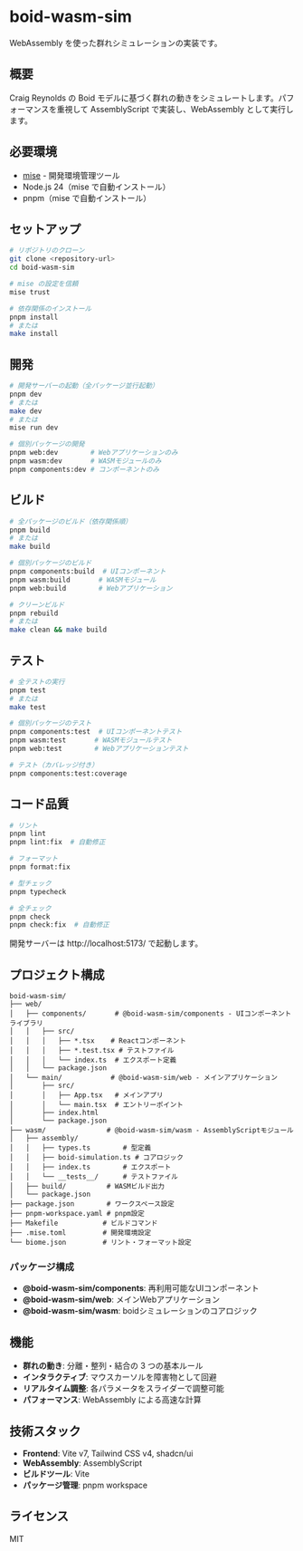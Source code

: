 # boid-wasm-sim

WebAssembly を使った群れシミュレーションの実装です。

## 概要

Craig Reynolds の Boid モデルに基づく群れの動きをシミュレートします。パフォーマンスを重視して AssemblyScript で実装し、WebAssembly として実行します。

## 必要環境

- [mise](https://github.com/jdx/mise) - 開発環境管理ツール
- Node.js 24（mise で自動インストール）
- pnpm（mise で自動インストール）

## セットアップ

```bash
# リポジトリのクローン
git clone <repository-url>
cd boid-wasm-sim

# mise の設定を信頼
mise trust

# 依存関係のインストール
pnpm install
# または
make install
```

## 開発

```bash
# 開発サーバーの起動（全パッケージ並行起動）
pnpm dev
# または
make dev
# または
mise run dev

# 個別パッケージの開発
pnpm web:dev        # Webアプリケーションのみ
pnpm wasm:dev       # WASMモジュールのみ
pnpm components:dev # コンポーネントのみ
```

## ビルド

```bash
# 全パッケージのビルド（依存関係順）
pnpm build
# または
make build

# 個別パッケージのビルド
pnpm components:build  # UIコンポーネント
pnpm wasm:build       # WASMモジュール
pnpm web:build        # Webアプリケーション

# クリーンビルド
pnpm rebuild
# または
make clean && make build
```

## テスト

```bash
# 全テストの実行
pnpm test
# または
make test

# 個別パッケージのテスト
pnpm components:test  # UIコンポーネントテスト
pnpm wasm:test       # WASMモジュールテスト
pnpm web:test        # Webアプリケーションテスト

# テスト（カバレッジ付き）
pnpm components:test:coverage
```

## コード品質

```bash
# リント
pnpm lint
pnpm lint:fix  # 自動修正

# フォーマット
pnpm format:fix

# 型チェック
pnpm typecheck

# 全チェック
pnpm check
pnpm check:fix  # 自動修正
```

開発サーバーは http://localhost:5173/ で起動します。

## プロジェクト構成

```
boid-wasm-sim/
├── web/
│   ├── components/       # @boid-wasm-sim/components - UIコンポーネントライブラリ
│   │   ├── src/
│   │   │   ├── *.tsx    # Reactコンポーネント
│   │   │   ├── *.test.tsx # テストファイル
│   │   │   └── index.ts  # エクスポート定義
│   │   └── package.json
│   └── main/            # @boid-wasm-sim/web - メインアプリケーション
│       ├── src/
│       │   ├── App.tsx   # メインアプリ
│       │   └── main.tsx  # エントリーポイント
│       ├── index.html
│       └── package.json
├── wasm/               # @boid-wasm-sim/wasm - AssemblyScriptモジュール
│   ├── assembly/
│   │   ├── types.ts        # 型定義
│   │   ├── boid-simulation.ts # コアロジック
│   │   ├── index.ts        # エクスポート
│   │   └── __tests__/      # テストファイル
│   ├── build/          # WASMビルド出力
│   └── package.json
├── package.json        # ワークスペース設定
├── pnpm-workspace.yaml # pnpm設定
├── Makefile           # ビルドコマンド
├── .mise.toml         # 開発環境設定
└── biome.json         # リント・フォーマット設定
```

### パッケージ構成

- **@boid-wasm-sim/components**: 再利用可能なUIコンポーネント
- **@boid-wasm-sim/web**: メインWebアプリケーション  
- **@boid-wasm-sim/wasm**: boidシミュレーションのコアロジック

## 機能

- **群れの動き**: 分離・整列・結合の 3 つの基本ルール
- **インタラクティブ**: マウスカーソルを障害物として回避
- **リアルタイム調整**: 各パラメータをスライダーで調整可能
- **パフォーマンス**: WebAssembly による高速な計算

## 技術スタック

- **Frontend**: Vite v7, Tailwind CSS v4, shadcn/ui
- **WebAssembly**: AssemblyScript
- **ビルドツール**: Vite
- **パッケージ管理**: pnpm workspace

## ライセンス

MIT
